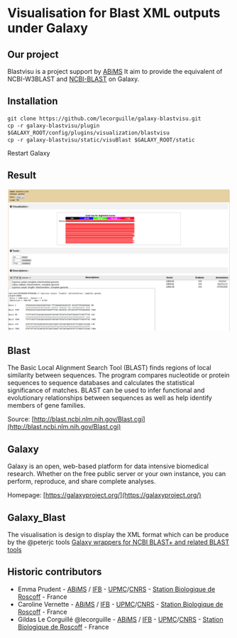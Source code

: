 Visualisation for Blast XML outputs under Galaxy
================================================


Our project
-----------

Blastvisu is a project support by [ABiMS](http://abims.sb-roscoff.fr/)
It aim to provide the equivalent of NCBI-W3BLAST and [NCBI-BLAST](http://blast.ncbi.nlm.nih.gov/Blast.cgi) on Galaxy.


Installation
------------

``` {.bash}
git clone https://github.com/lecorguille/galaxy-blastvisu.git
cp -r galaxy-blastvisu/plugin $GALAXY_ROOT/config/plugins/visualization/blastvisu
cp -r galaxy-blastvisu/static/visuBlast $GALAXY_ROOT/static
```

Restart Galaxy


Result
------

![blastvisu display](blastvisu.png "blastvisu diplay")


Blast
------

The Basic Local Alignment Search Tool (BLAST) finds regions of local similarity between sequences. The program compares nucleotide or protein sequences to sequence databases and calculates the statistical significance of matches. BLAST can be used to infer functional and evolutionary relationships between sequences as well as help identify members of gene families. 

Source: [http://blast.ncbi.nlm.nih.gov/Blast.cgi](http://blast.ncbi.nlm.nih.gov/Blast.cgi)


Galaxy
------
Galaxy is an open, web-based platform for data intensive biomedical research. Whether on the free public server or your own instance, you can perform, reproduce, and share complete analyses. 

Homepage: [https://galaxyproject.org/](https://galaxyproject.org/)


Galaxy_Blast
------------

The visualisation is design to display the XML format which can be produce by the @peterjc tools
[Galaxy wrappers for NCBI BLAST+ and related BLAST tools](https://github.com/peterjc/galaxy_blast)


Historic contributors
---------------------

 - Emma Prudent - [ABiMS](http://abims.sb-roscoff.fr/) / [IFB](http://www.france-bioinformatique.fr/) - [UPMC](www.upmc.fr)/[CNRS](www.cnrs.fr) - [Station Biologique de Roscoff](http://www.sb-roscoff.fr/) - France
 - Caroline Vernette - [ABiMS](http://abims.sb-roscoff.fr/) / [IFB](http://www.france-bioinformatique.fr/) - [UPMC](www.upmc.fr)/[CNRS](www.cnrs.fr) - [Station Biologique de Roscoff](http://www.sb-roscoff.fr/) - France
 - Gildas Le Corguillé @lecorguille - [ABiMS](http://abims.sb-roscoff.fr/) / [IFB](http://www.france-bioinformatique.fr/) - [UPMC](www.upmc.fr)/[CNRS](www.cnrs.fr) - [Station Biologique de Roscoff](http://www.sb-roscoff.fr/) - France
